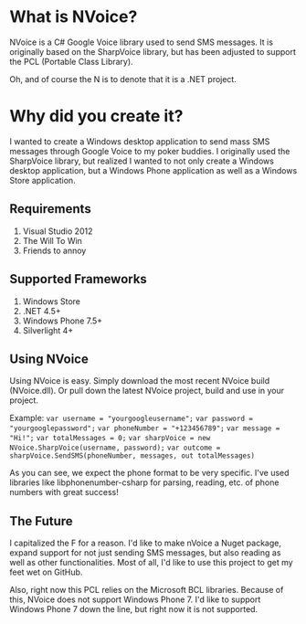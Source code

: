 What is NVoice?
==============================
NVoice is a C# Google Voice library used to send SMS messages. It is originally based on the SharpVoice library, but has been adjusted to support the PCL (Portable Class Library).

Oh, and of course the N is to denote that it is a .NET project.

Why did you create it?
==============================
I wanted to create a Windows desktop application to send mass SMS messages through Google Voice to my poker buddies. I originally used the SharpVoice library, but realized I wanted to 
not only create a Windows desktop application, but a Windows Phone application as well as a Windows Store application.

Requirements
------------------------------

1. Visual Studio 2012
2. The Will To Win
3. Friends to annoy

Supported Frameworks
------------------------------

1. Windows Store
2. .NET 4.5+
3. Windows Phone 7.5+
4. Silverlight 4+

Using NVoice
------------------------------
Using NVoice is easy. Simply download the most recent NVoice build (NVoice.dll). Or pull down the latest NVoice project, build and use in your project.

Example:
`var username = "yourgoogleusername";`
`var password = "yourgooglepassword";`
`var phoneNumber = "+123456789";`
`var message = "Hi!";`
`var totalMessages = 0;`
`var sharpVoice = new NVoice.SharpVoice(username, password);`
`var outcome = sharpVoice.SendSMS(phoneNumber, messages, out totalMessages)`

As you can see, we expect the phone format to be very specific. I've used libraries like libphonenumber-csharp for parsing, reading, etc. of phone numbers with <borat>great success!</borat>

The Future
------------------------------
I capitalized the F for a reason. I'd like to make nVoice a Nuget package, expand support for not just sending SMS messages, but also reading as well as other functionalities. Most of all, I'd like to use this
project to get my feet wet on GitHub.

Also, right now this PCL relies on the Microsoft BCL libraries. Because of this, NVoice does not support Windows Phone 7. I'd like to support Windows Phone 7 down the line, but right now it is not supported.